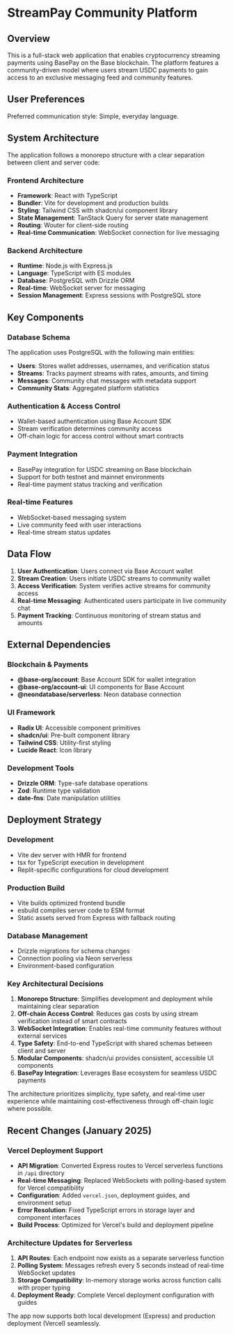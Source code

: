 # StreamPay Community Platform

## Overview

This is a full-stack web application that enables cryptocurrency streaming payments using BasePay on the Base blockchain. The platform features a community-driven model where users stream USDC payments to gain access to an exclusive messaging feed and community features.

## User Preferences

Preferred communication style: Simple, everyday language.

## System Architecture

The application follows a monorepo structure with a clear separation between client and server code:

### Frontend Architecture
- **Framework**: React with TypeScript
- **Bundler**: Vite for development and production builds
- **Styling**: Tailwind CSS with shadcn/ui component library
- **State Management**: TanStack Query for server state management
- **Routing**: Wouter for client-side routing
- **Real-time Communication**: WebSocket connection for live messaging

### Backend Architecture
- **Runtime**: Node.js with Express.js
- **Language**: TypeScript with ES modules
- **Database**: PostgreSQL with Drizzle ORM
- **Real-time**: WebSocket server for messaging
- **Session Management**: Express sessions with PostgreSQL store

## Key Components

### Database Schema
The application uses PostgreSQL with the following main entities:
- **Users**: Stores wallet addresses, usernames, and verification status
- **Streams**: Tracks payment streams with rates, amounts, and timing
- **Messages**: Community chat messages with metadata support
- **Community Stats**: Aggregated platform statistics

### Authentication & Access Control
- Wallet-based authentication using Base Account SDK
- Stream verification determines community access
- Off-chain logic for access control without smart contracts

### Payment Integration
- BasePay integration for USDC streaming on Base blockchain
- Support for both testnet and mainnet environments
- Real-time payment status tracking and verification

### Real-time Features
- WebSocket-based messaging system
- Live community feed with user interactions
- Real-time stream status updates

## Data Flow

1. **User Authentication**: Users connect via Base Account wallet
2. **Stream Creation**: Users initiate USDC streams to community wallet
3. **Access Verification**: System verifies active streams for community access
4. **Real-time Messaging**: Authenticated users participate in live community chat
5. **Payment Tracking**: Continuous monitoring of stream status and amounts

## External Dependencies

### Blockchain & Payments
- **@base-org/account**: Base Account SDK for wallet integration
- **@base-org/account-ui**: UI components for Base Account
- **@neondatabase/serverless**: Neon database connection

### UI Framework
- **Radix UI**: Accessible component primitives
- **shadcn/ui**: Pre-built component library
- **Tailwind CSS**: Utility-first styling
- **Lucide React**: Icon library

### Development Tools
- **Drizzle ORM**: Type-safe database operations
- **Zod**: Runtime type validation
- **date-fns**: Date manipulation utilities

## Deployment Strategy

### Development
- Vite dev server with HMR for frontend
- tsx for TypeScript execution in development
- Replit-specific configurations for cloud development

### Production Build
- Vite builds optimized frontend bundle
- esbuild compiles server code to ESM format
- Static assets served from Express with fallback routing

### Database Management
- Drizzle migrations for schema changes
- Connection pooling via Neon serverless
- Environment-based configuration

### Key Architectural Decisions

1. **Monorepo Structure**: Simplifies development and deployment while maintaining clear separation
2. **Off-chain Access Control**: Reduces gas costs by using stream verification instead of smart contracts
3. **WebSocket Integration**: Enables real-time community features without external services
4. **Type Safety**: End-to-end TypeScript with shared schemas between client and server
5. **Modular Components**: shadcn/ui provides consistent, accessible UI components
6. **BasePay Integration**: Leverages Base ecosystem for seamless USDC payments

The architecture prioritizes simplicity, type safety, and real-time user experience while maintaining cost-effectiveness through off-chain logic where possible.

## Recent Changes (January 2025)

### Vercel Deployment Support
- **API Migration**: Converted Express routes to Vercel serverless functions in `/api` directory
- **Real-time Messaging**: Replaced WebSockets with polling-based system for Vercel compatibility
- **Configuration**: Added `vercel.json`, deployment guides, and environment setup
- **Error Resolution**: Fixed TypeScript errors in storage layer and component interfaces
- **Build Process**: Optimized for Vercel's build and deployment pipeline

### Architecture Updates for Serverless
1. **API Routes**: Each endpoint now exists as a separate serverless function
2. **Polling System**: Messages refresh every 5 seconds instead of real-time WebSocket updates
3. **Storage Compatibility**: In-memory storage works across function calls with proper typing
4. **Deployment Ready**: Complete Vercel deployment configuration with guides

The app now supports both local development (Express) and production deployment (Vercel) seamlessly.